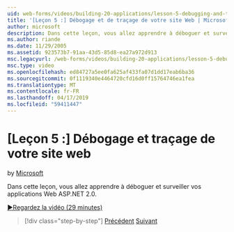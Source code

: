 ```yaml
---
uid: web-forms/videos/building-20-applications/lesson-5-debugging-and-tracing-your-website
title: '[Leçon 5 :] Débogage et de traçage de votre site Web | Microsoft Docs'
author: microsoft
description: Dans cette leçon, vous allez apprendre à déboguer et surveiller vos applications Web ASP.NET 2.0.
ms.author: riande
ms.date: 11/29/2005
ms.assetid: 923573b7-91aa-43d5-85d8-ea27a972d913
msc.legacyurl: /web-forms/videos/building-20-applications/lesson-5-debugging-and-tracing-your-website
msc.type: video
ms.openlocfilehash: ed84727a5ee0fa625af433fa07d1dd17eab6ba36
ms.sourcegitcommit: 0f1119340e4464720cfd16d0ff15764746ea1fea
ms.translationtype: MT
ms.contentlocale: fr-FR
ms.lasthandoff: 04/17/2019
ms.locfileid: "59411447"
---
```

# <a name="lesson-5-debugging-and-tracing-your-website"></a>[Leçon 5 :] Débogage et traçage de votre site web

by [Microsoft](https://github.com/microsoft)

Dans cette leçon, vous allez apprendre à déboguer et surveiller vos applications Web ASP.NET 2.0.

[&#9654;Regardez la vidéo (29 minutes)](https://channel9.msdn.com/Blogs/ASP-NET-Site-Videos/lesson-5-debugging-and-tracing-your-website)

> [!div class="step-by-step"]
> [Précédent](lesson-4-understanding-web-application-state.md)
> [Suivant](lesson-6-working-with-stylesheets-and-master-pages.md)
